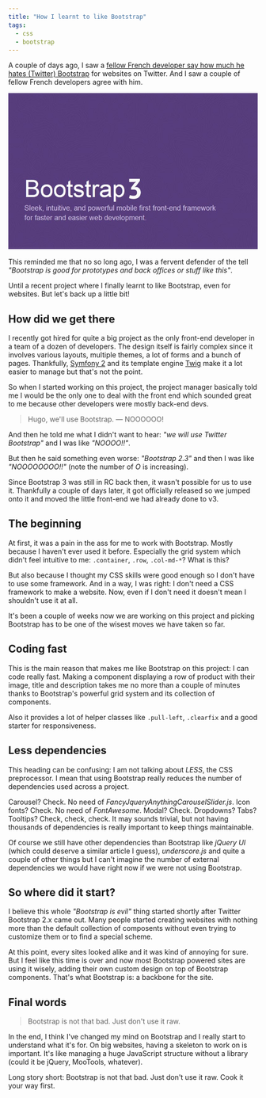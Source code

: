 ```yaml
---
title: "How I learnt to like Bootstrap"
tags:
  - css
  - bootstrap
---
```


A couple of days ago, I saw a [fellow French developer say how much he hates (Twitter) Bootstrap](https://twitter.com/Gandoulfe/status/392640481634422785) for websites on Twitter. And I saw a couple of fellow French developers agree with him.

![Twitter Bootstrap 3](/assets/images/how-i-learnt-to-like-bootstrap/bootstrap.jpg)

This reminded me that no so long ago, I was a fervent defender of the tell *"Bootstrap is good for prototypes and back offices or stuff like this"*.

Until a recent project where I finally learnt to like Bootstrap, even for websites. But let's back up a little bit!

## How did we get there

I recently got hired for quite a big project as the only front-end developer in a team of a dozen of developers. The design itself is fairly complex since it involves various layouts, multiple themes, a lot of forms and a bunch of pages. Thankfully, <a href="">[Symfony 2](http://symfony.com/)</a> and its template engine <a href="">[Twig](http://twig.sensiolabs.org/)</a> make it a lot easier to manage but that's not the point.

So when I started working on this project, the project manager basically told me I would be the only one to deal with the front end which sounded great to me because other developers were mostly back-end devs.

> Hugo, we'll use Bootstrap.
> — NOOOOOO!

And then he told me what I didn't want to hear: *"we will use Twitter Bootstrap"* and I was like *"NOOOO!!"*.

But then he said something even worse: *"Bootstrap 2.3"* and then I was like *"NOOOOOOOO!!"* (note the number of *O* is increasing).

Since Bootstrap 3 was still in RC back then, it wasn't possible for us to use it. Thankfully a couple of days later, it got officially released so we jumped onto it and moved the little front-end we had already done to v3.

## The beginning

At first, it was a pain in the ass for me to work with Bootstrap. Mostly because I haven't ever used it before. Especially the grid system which didn't feel intuitive to me: `.container`, `.row`, `.col-md-*`? What is this?

But also because I thought my CSS skills were good enough so I don't have to use some framework. And in a way, I was right: I don't need a CSS framework to make a website. Now, even if I don't need it doesn't mean I shouldn't use it at all.

It's been a couple of weeks now we are working on this project and picking Bootstrap has to be one of the wisest moves we have taken so far.

## Coding fast

This is the main reason that makes me like Bootstrap on this project: I can code really fast. Making a component displaying a row of product with their image, title and description takes me no more than a couple of minutes thanks to Bootstrap's powerful grid system and its collection of components.

Also it provides a lot of helper classes like `.pull-left`, `.clearfix` and a good starter for responsiveness.

## Less dependencies

This heading can be confusing: I am not talking about *LESS*, the CSS preprocessor. I mean that using Bootstrap really reduces the number of dependencies used across a project.

Carousel? Check. No need of *FancyJqueryAnythingCarouselSlider.js*. Icon fonts? Check. No need of *FontAwesome*. Modal? Check. Dropdowns? Tabs? Tooltips? Check, check, check. It may sounds trivial, but not having thousands of dependencies is really important to keep things maintainable.

Of course we still have other dependencies than Bootstrap like *jQuery UI* (which could deserve a similar article I guess), *underscore.js* and quite a couple of other things but I can't imagine the number of external dependencies we would have right now if we were not using Bootstrap.

## So where did it start?

I believe this whole *"Bootstrap is evil"* thing started shortly after Twitter Bootstrap 2.x came out. Many people started creating websites with nothing more than the default collection of composents without even trying to customize them or to find a special scheme.

At this point, every sites looked alike and it was kind of annoying for sure. But I feel like this time is over and now most Bootstrap powered sites are using it wisely, adding their own custom design on top of Bootstrap components. That's what Bootstrap is: a backbone for the site.

## Final words

> Bootstrap is not that bad. Just don't use it raw.

In the end, I think I've changed my mind on Bootstrap and I really start to understand what it's for. On big websites, having a skeleton to work on is important. It's like managing a huge JavaScript structure without a library (could it be jQuery, MooTools, whatever).

Long story short: Bootstrap is not that bad. Just don't use it raw. Cook it your way first.
